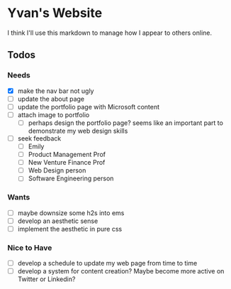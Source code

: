 # Yvan's Website

I think I'll use this markdown to manage how I appear to others online.

## Todos

### Needs

- [x] make the nav bar not ugly
- [ ] update the about page
- [ ] update the portfolio page with Microsoft content
- [ ] attach image to portfolio
  - [ ] perhaps design the portfolio page? seems like an important part to demonstrate my web design skills
- [ ] seek feedback
  - [ ] Emily
  - [ ] Product Management Prof
  - [ ] New Venture Finance Prof
  - [ ] Web Design person
  - [ ] Software Engineering person

### Wants

- [ ] maybe downsize some h2s into ems
- [ ] develop an aesthetic sense
- [ ] implement the aesthetic in pure css

### Nice to Have

- [ ] develop a schedule to update my web page from time to time
- [ ] develop a system for content creation? Maybe become more active on Twitter or Linkedin?
